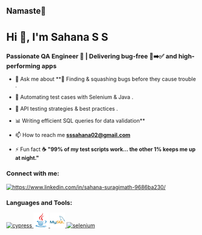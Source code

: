 ## Namaste🙏

<h1 align="left">Hi 👋, I'm Sahana S S</h1>
<h3 align="left">Passionate QA Engineer 🚀 | Delivering bug-free 🐞➡️✅ and high-performing apps</h3>

- 💬 Ask me about **🐞 Finding & squashing bugs before they cause trouble .
-  🤖 Automating test cases with Selenium & Java .
-  🔗 API testing strategies & best practices .
-  📊 Writing efficient SQL queries for data validation**

- 📫 How to reach me **sssahana02@gmail.com**

- ⚡ Fun fact **☕ "99% of my test scripts work… the other 1% keeps me up at night."**

<h3 align="left">Connect with me:</h3>
<p align="left">
<a href="https://linkedin.com/in/https://www.linkedin.com/in/sahana-suragimath-9686ba230/" target="blank"><img align="center" src="https://raw.githubusercontent.com/rahuldkjain/github-profile-readme-generator/master/src/images/icons/Social/linked-in-alt.svg" alt="https://www.linkedin.com/in/sahana-suragimath-9686ba230/" height="30" width="40" /></a>
</p>

<h3 align="left">Languages and Tools:</h3>
<p align="left"> <a href="https://www.cypress.io" target="_blank" rel="noreferrer"> <img src="https://raw.githubusercontent.com/simple-icons/simple-icons/6e46ec1fc23b60c8fd0d2f2ff46db82e16dbd75f/icons/cypress.svg" alt="cypress" width="40" height="40"/> </a> <a href="https://www.java.com" target="_blank" rel="noreferrer"> <img src="https://raw.githubusercontent.com/devicons/devicon/master/icons/java/java-original.svg" alt="java" width="40" height="40"/> </a> <a href="https://www.mysql.com/" target="_blank" rel="noreferrer"> <img src="https://raw.githubusercontent.com/devicons/devicon/master/icons/mysql/mysql-original-wordmark.svg" alt="mysql" width="40" height="40"/> </a> <a href="https://www.selenium.dev" target="_blank" rel="noreferrer"> <img src="https://raw.githubusercontent.com/detain/svg-logos/780f25886640cef088af994181646db2f6b1a3f8/svg/selenium-logo.svg" alt="selenium" width="40" height="40"/> </a> </p>

